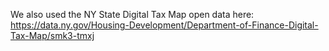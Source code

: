 We also used the NY State Digital Tax Map open data here: https://data.ny.gov/Housing-Development/Department-of-Finance-Digital-Tax-Map/smk3-tmxj
